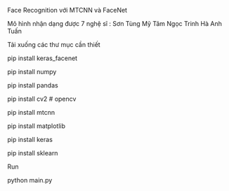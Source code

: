 Face Recognition với MTCNN và FaceNet

Mô hình nhận dạng được 7 nghệ sĩ : 
Sơn Tùng
Mỹ Tâm
Ngọc Trinh
Hà Anh Tuấn



Tải xuống các thư mục cần thiết

pip install keras_facenet

pip install numpy

pip install pandas

pip install cv2 # opencv

pip install mtcnn

pip install matplotlib

pip install keras

pip install sklearn

Run 

python main.py
